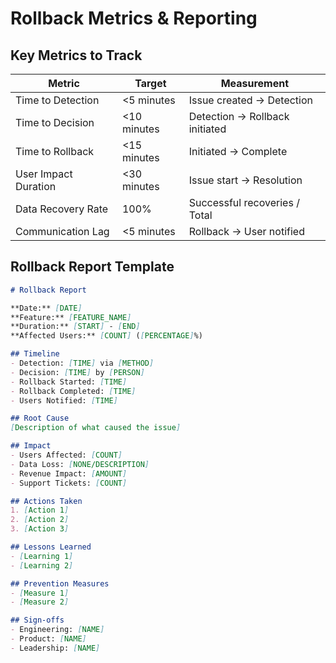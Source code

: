 # Rollback Metrics & Reporting

## Key Metrics to Track

| Metric | Target | Measurement |
|--------|--------|-------------|
| Time to Detection | <5 minutes | Issue created → Detection |
| Time to Decision | <10 minutes | Detection → Rollback initiated |
| Time to Rollback | <15 minutes | Initiated → Complete |
| User Impact Duration | <30 minutes | Issue start → Resolution |
| Data Recovery Rate | 100% | Successful recoveries / Total |
| Communication Lag | <5 minutes | Rollback → User notified |

## Rollback Report Template

```markdown
# Rollback Report

**Date:** [DATE]
**Feature:** [FEATURE_NAME]
**Duration:** [START] - [END]
**Affected Users:** [COUNT] ([PERCENTAGE]%)

## Timeline
- Detection: [TIME] via [METHOD]
- Decision: [TIME] by [PERSON]
- Rollback Started: [TIME]
- Rollback Completed: [TIME]
- Users Notified: [TIME]

## Root Cause
[Description of what caused the issue]

## Impact
- Users Affected: [COUNT]
- Data Loss: [NONE/DESCRIPTION]
- Revenue Impact: [AMOUNT]
- Support Tickets: [COUNT]

## Actions Taken
1. [Action 1]
2. [Action 2]
3. [Action 3]

## Lessons Learned
- [Learning 1]
- [Learning 2]

## Prevention Measures
- [Measure 1]
- [Measure 2]

## Sign-offs
- Engineering: [NAME]
- Product: [NAME]
- Leadership: [NAME]
```
